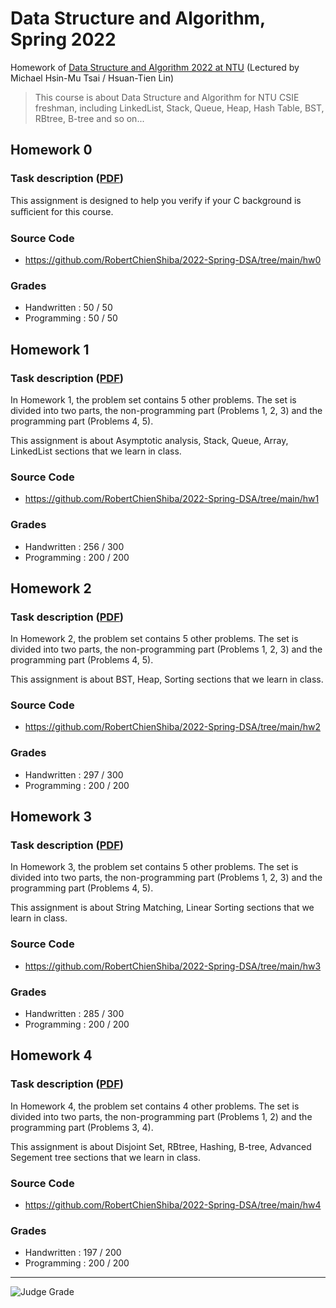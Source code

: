 # Data Structure and Algorithm, Spring 2022

Homework of [Data Structure and Algorithm 2022 at NTU](https://www.csie.ntu.edu.tw/~htlin/course/dsa22spring/) (Lectured by Michael Hsin-Mu Tsai / Hsuan-Tien Lin)

> This course is about Data Structure and Algorithm for NTU CSIE freshman, including LinkedList, Stack, Queue, Heap, Hash Table, BST, RBtree, B-tree and so on...

## Homework 0 
### Task description ([PDF](https://github.com/RobertChienShiba/2022-Spring-DSA/tree/main/hw0/DSA2022_hw0.pdf))

This assignment is designed to
help you verify if your C background is suﬀicient for this course.

### Source Code
* https://github.com/RobertChienShiba/2022-Spring-DSA/tree/main/hw0

### Grades
* Handwritten : 50 / 50
* Programming : 50 / 50

## Homework 1 
### Task description ([PDF](https://github.com/RobertChienShiba/2022-Spring-DSA/tree/main/hw1/DSA2022_hw1.pdf))

In Homework 1, the problem set contains 5 other
problems. The set is divided into two parts, the non-programming part (Problems 1,
2, 3) and the programming part (Problems 4, 5).

This assignment is about Asymptotic analysis, Stack, Queue, Array, LinkedList sections that we learn in class. 

### Source Code

* https://github.com/RobertChienShiba/2022-Spring-DSA/tree/main/hw1

### Grades
* Handwritten : 256 / 300
* Programming : 200 / 200

## Homework 2 
### Task description ([PDF](https://github.com/RobertChienShiba/2022-Spring-DSA/tree/main/hw2/DSA2022_hw2.pdf))

In Homework 2, the problem set contains 5 other
problems. The set is divided into two parts, the non-programming part (Problems 1,
2, 3) and the programming part (Problems 4, 5).

This assignment is about BST, Heap, Sorting sections that we learn in class. 

### Source Code

* https://github.com/RobertChienShiba/2022-Spring-DSA/tree/main/hw2

### Grades
* Handwritten : 297 / 300
* Programming : 200 / 200

## Homework 3 
### Task description ([PDF](https://github.com/RobertChienShiba/2022-Spring-DSA/tree/main/hw3/DSA2022_hw3.pdf))

In Homework 3, the problem set contains 5 other
problems. The set is divided into two parts, the non-programming part (Problems 1,
2, 3) and the programming part (Problems 4, 5).

This assignment is about String Matching, Linear Sorting sections that we learn in class. 

### Source Code

* https://github.com/RobertChienShiba/2022-Spring-DSA/tree/main/hw3

### Grades
* Handwritten : 285 / 300
* Programming : 200 / 200

## Homework 4
### Task description ([PDF](https://github.com/RobertChienShiba/2022-Spring-DSA/tree/main/hw4/DSA2022_hw4.pdf))

In Homework 4, the problem set contains 4 other
problems. The set is divided into two parts, the non-programming part (Problems 1,
2) and the programming part (Problems 3, 4).

This assignment is about Disjoint Set, RBtree, Hashing, B-tree, Advanced Segement tree sections that we learn in class. 

### Source Code

* https://github.com/RobertChienShiba/2022-Spring-DSA/tree/main/hw4

### Grades
* Handwritten : 197 / 200
* Programming : 200 / 200

----
![Judge Grade](https://i.imgur.com/Uf88omS.jpg)



